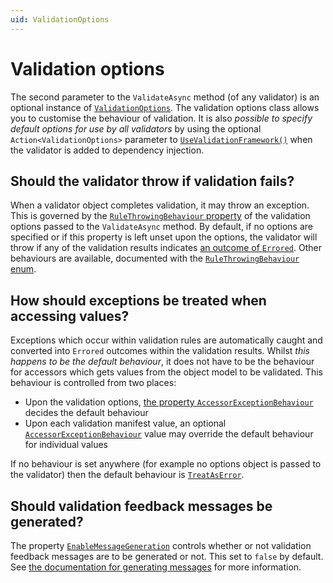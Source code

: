 ```yaml
---
uid: ValidationOptions
---
```

# Validation options

The second parameter to the `ValidateAsync` method (of any validator) is an optional instance of [`ValidationOptions`].
The validation options class allows you to customise the behaviour of validation.
It is also _possible to specify default options for use by all validators_ by using the optional `Action<ValidationOptions>` parameter to [`UseValidationFramework()`] when the validator is added to dependency injection.

[`ValidationOptions`]:xref:CSF.Validation.ValidationOptions
[`UseValidationFramework()`]:xref:CSF.Validation.ServiceCollectionExtensions.UseValidationFramework(Microsoft.Extensions.DependencyInjection.IServiceCollection,System.Action{CSF.Validation.ValidationOptions})

## Should the validator throw if validation fails?

When a validator object completes validation, it may throw an exception.  This is governed by the [`RuleThrowingBehaviour` property] of the validation options passed to the `ValidateAsync` method.
By default, if no options are specified or if this property is left unset upon the options, the validator will throw if any of the validation results indicates [an outcome of `Errored`].
Other behaviours are available, documented with the [`RuleThrowingBehaviour` enum].

[`RuleThrowingBehaviour` property]:xref:CSF.Validation.ValidationOptions.RuleThrowingBehaviour
[an outcome of `Errored`]:xref:CSF.Validation.Rules.RuleOutcome
[`RuleThrowingBehaviour` enum]:xref:CSF.Validation.RuleThrowingBehaviour

## How should exceptions be treated when accessing values?

Exceptions which occur within validation rules are automatically caught and converted into `Errored` outcomes within the validation results.
Whilst _this happens to be the default behaviour_, it does not have to be the behaviour for accessors which gets values from the object model to be validated.
This behaviour is controlled from two places:

* Upon the validation options, [the property `AccessorExceptionBehaviour`] decides the default behaviour
* Upon each validation manifest value, an optional [`AccessorExceptionBehaviour`] value may override the default behaviour for individual values

If no behaviour is set anywhere (for example no options object is passed to the validator) then the default behaviour is [`TreatAsError`].

[the property `AccessorExceptionBehaviour`]:xref:CSF.Validation.ValidationOptions.AccessorExceptionBehaviour
[`AccessorExceptionBehaviour`]:xref:HandlingAccessorExceptions
[`TreatAsError`]:xref:CSF.Validation.Manifest.ValueAccessExceptionBehaviour

## Should validation feedback messages be generated?

The property [`EnableMessageGeneration`] controls whether or not validation feedback messages are to be generated or not.
This set to `false` by default.
See [the documentation for generating messages] for more information.

[`EnableMessageGeneration`]:xref:CSF.Validation.ValidationOptions.EnableMessageGeneration
[the documentation for generating messages]:GeneratingFeedbackMessages.md
